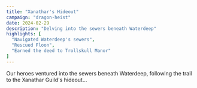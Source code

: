```yaml
---
title: "Xanathar's Hideout"
campaign: "dragon-heist"
date: 2024-02-29
description: "Delving into the sewers beneath Waterdeep"
highlights: [
  "Navigated Waterdeep's sewers",
  "Rescued Floon",
  "Earned the deed to Trollskull Manor"
]
---
```


Our heroes ventured into the sewers beneath Waterdeep, following the trail to the Xanathar Guild's hideout...